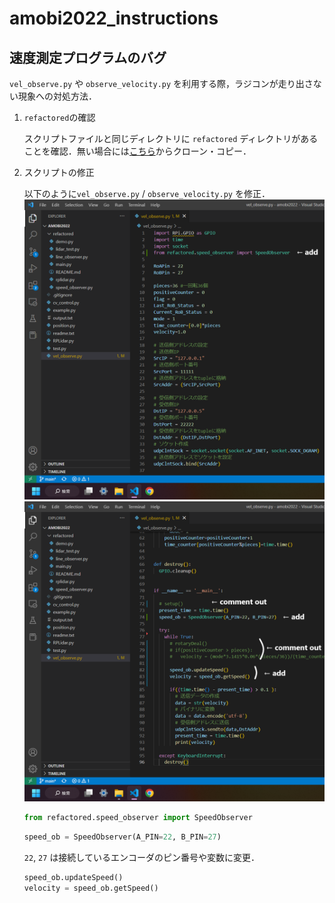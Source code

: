 # amobi2022_instructions

## 速度測定プログラムのバグ
`vel_observe.py` や `observe_velocity.py` を利用する際，ラジコンが走り出さない現象への対処方法．

1. `refactored`の確認

   スクリプトファイルと同じディレクトリに `refactored` ディレクトリがあることを確認．無い場合には[こちら](https://github.com/AdvancedMobilityCourse/amobi2022.git "amobiサンプルプログラムレポジトリ")からクローン・コピー．

2. スクリプトの修正

   以下のように`vel_observe.py` / `observe_velocity.py` を修正．  
   ![alt text][fig1]  
   ![alt text][fig2]  
    ```python
    from refactored.speed_observer import SpeedObserver
    ```
    ```python
    speed_ob = SpeedObserver(A_PIN=22, B_PIN=27)
    ```
    `22`, `27` は接続しているエンコーダのピン番号や変数に変更．
    ```python
    speed_ob.updateSpeed()
    velocity = speed_ob.getSpeed()
    ```


[fig1]: https://github.com/amobi-access/amobi2022_instructions/blob/main/figs/speed_observer-1.png "speed_observer-1"
[fig2]: https://github.com/amobi-access/amobi2022_instructions/blob/main/figs/speed_observer-2.png "speed_observer-2"
